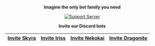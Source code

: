 <div align="center">

**Imagine the only bot family you need**

[![Support Server](https://discord.com/api/guilds/254360814063058944/widget.png?style=banner2)](https://join.skyra.pw)

**Invite our Discord bots**

| **[Invite Skyra](https://invite.skyra.pw/skyra)**	| **[Invite Iriss](https://invite.skyra.pw/iriss)**	| **[Invite Nekokai](https://invite.skyra.pw/nekokai)**	| **[Invite Dragonite](https://dragonite.favware.tech)** |
| ---	| --- | --- | --- |


</div>

